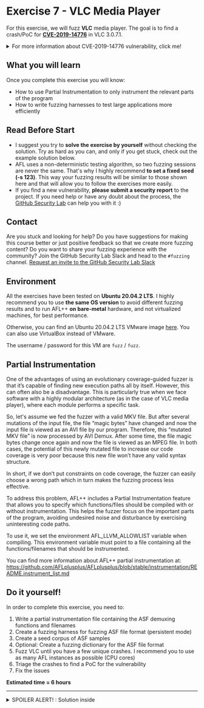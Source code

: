 # Exercise 7 - VLC Media Player

For this exercise, we will fuzz **VLC** media player. The goal is to find a crash/PoC for [**CVE-2019-14776**](https://nvd.nist.gov/vuln/detail/CVE-2019-14776) in VLC 3.0.7.1.

<details>
  <summary>For more information about CVE-2019-14776 vulnerability, click me!</summary>
  --------------------------------------------------------------------------------------------------------
  
  **CVE-2019-14776** is an Out-of-bounds Read vulnerability that can be triggered via a crafted WMV/ASF (Windows Media Video) file.
  
 An Out-of-bounds Read is a vulnerability that occurs when the program reads data past the end, or before the beginning, of the intended buffer.

As a result, it allows remote attackers to cause a denial of service or possibly obtain potentially sensitive information from process memory.

You can find more information about Out-of-bounds Read vulnerabilities at the following link: https://cwe.mitre.org/data/definitions/125.html
  
</details>


## What you will learn
Once you complete this exercise you will know:
- How to use Partial Instrumentation to only instrument the relevant parts of the program
- How to write fuzzing harnesses to test large applications more efficiently

## Read Before Start
- I suggest you try to **solve the exercise by yourself** without checking the solution. Try as hard as you can, and only if you get stuck, check out the example solution below.
- AFL uses a non-deterministic testing algorithm, so two fuzzing sessions are never the same. That's why I highly recommend **to set a fixed seed (-s 123)**. This way your fuzzing results will be similar to those shown here and that will allow you to follow the exercises more easily.  
- If you find a new vulnerability, **please submit a security report** to the project. If you need help or have any doubt about the process, the [GitHub Security Lab](mailto:securitylab.github.com) can help you with it :)

## Contact
Are you stuck and looking for help? Do you have suggestions for making this course better or just positive feedback so that we create more fuzzing content?
Do you want to share your fuzzing experience with the community?
Join the GitHub Security Lab Slack and head to the `#fuzzing` channel. [Request an invite to the GitHub Security Lab Slack](mailto:securitylab-social@github.com?subject=Request%20an%20invite%20to%20the%20GitHub%20Security%20Lab%20Slack)

## Environment

All the exercises have been tested on **Ubuntu 20.04.2 LTS**. I highly recommend you to use **the same OS version** to avoid different fuzzing results and to run AFL++ **on bare-metal** hardware, and not virtualized machines, for best performance.

Otherwise, you can find an Ubuntu 20.04.2 LTS VMware image [here](https://drive.google.com/file/d/1_m1x-SHcm7Muov2mlmbbt8nkrMYp0Q3K/view?usp=sharing). You can also use VirtualBox instead of VMware.

The username / password for this VM are `fuzz` / `fuzz`.

## Partial Instrumentation

One of the advantages of using an evolutionary coverage-guided fuzzer is that it’s capable of finding new execution paths all by itself. However, this can often also be a disadvantage. This is particularly true when we face software with a highly modular architecture (as in the case of VLC media player), where each module performs a specific task.

So, let's assume we fed the fuzzer with a valid MKV file. But after several mutations of the input file, the file “magic bytes” have changed and now the input file is viewed as an AVI file by our program. Therefore, this “mutated MKV file” is now processed by AVI Demux. After some time, the file magic bytes change once again and now the file is viewed as an MPEG file. In both cases, the potential of this newly mutated file to increase our code coverage is very poor because this new file won’t have any valid syntax structure.

In short, if we don’t put constraints on code coverage, the fuzzer can easily choose a wrong path which in turn makes the fuzzing process less effective.

To address this problem, AFL++ includes a Partial Instrumentation feature that allows you to specify which functions/files should be compiled with or without instrumentation. This helps the fuzzer focus on the important parts of the program, avoiding undesired noise and disturbance by exercising uninteresting code paths.

To use it, we set the environment AFL_LLVM_ALLOWLIST variable when compiling. This environment variable must point to a file containing all the functions/filenames that should be instrumented.

You can find more information about AFL++ partial instrumentation at: https://github.com/AFLplusplus/AFLplusplus/blob/stable/instrumentation/README.instrument_list.md

## Do it yourself!
In order to complete this exercise, you need to:
1) Write a partial instrumentation file containing the ASF demuxing functions and filenames
2) Create a fuzzing harness for fuzzing ASF file format (persistent mode)
3) Create a seed corpus of ASF samples
4) Optional: Create a fuzzing dictionary for the ASF file format
5) Fuzz VLC until you have a few unique crashes. I recommend you to use as many AFL instances as possible (CPU cores)
6) Triage the crashes to find a PoC for the vulnerability
7) Fix the issues

**Estimated time = 6 hours**

---------------------------------------------------------------------------------------------------------------------------------------------------

<details>
  <summary>SPOILER ALERT! : Solution inside</summary>

### Download the target
  
Let's first get our fuzzing target. Create a new directory for the project you want to fuzz:
```
cd $HOME
mkdir fuzzing_vlc && cd fuzzing_vlc
```
  
Download and uncompress vlc-3.0.7.1.tar.xz:
```
wget https://download.videolan.org/pub/videolan/vlc/3.0.7.1/vlc-3.0.7.1.tar.xz
tar -xvf vlc-3.0.7.1.tar.xz && cd vlc-3.0.7.1/
```
    
### Build VLC:
```
./configure --prefix="$HOME/fuzzing_vlc/vlc-3.0.7.1/install" --disable-a52 --disable-lua --disable-qt
make -j$(nproc)
```

To test everything is working properly, just type:
```
./bin/vlc-static --help
```
  
and you should see something like that

![](Images/image0.png)
  

### Seed corpus creation
 
You can find a lot of video samples in the [ffmpeg samples repository](https://samples.ffmpeg.org/)
  
I advise you to pick some samples and then, use a video editor to shrink the video file to the smallest size possible. 
  
These are some examples of open-source video editors:
  
- [OpenShot](https://www.openshot.org/)
- [Shotcut](https://shotcut.org/)
  
Or more easily, just copy the [short2.wmv](./InputCorpus/short2.wmv) and [veryshort.wmv](./InputCorpus/veryshort.wmv) files to your AFL input folder.
  
  
### Fuzzing harness
  
If you try to fuzz directly the ``vlc-static`` binary you'll see that AFL only gets a few executions per second. This is because VLC startup is very time-consuming. That's why I recommend you create a **custom fuzzing harness** for fuzzing VLC.
  
I chose to modify the ``./test/vlc-demux-run.c`` file to include my fuzzing harness. In this way, you can compile the harness just by doing:
  
```
cd test
make vlc-demux-run -j$(nproc) LDFLAGS="-fsanitize=address"
cd ..  
```
  
Since the bug exists in the ASF demuxing, I call to the ``vlc_demux_process_memory`` function. This function try to demux a data buffer previously stored in the memory. You can find my code changes [here](./fuzzing_harness.patch)
  
  
### Partial instrumentation
  
At first, I tried just including the filenames involved in ASF demuxing. Unfortunately, this approach didn't work.

It seems that matching on filenames is [not always possible](https://github.com/AFLplusplus/AFLplusplus/issues/1018#issuecomment-879045408), so I opted for a mixing approach including function matching and filename matching:
  

![](Images/image2.png)  
  
You can download my partial instrumentation file [here](./Partial_instrumentation)

  
### Minor changes
  
To speed-up the ASF fuzzing speed, I recommend you to apply this patch to ``modules/demux/libasf.c``  (no more clues at the moment ;) ) : [speedup.patch](./speedup.patch)
  
### Fuzzing time  
  
Time for building VLC using **afl-clang-fast** as the compiler and with ASAN enabled:
  
```
CC="afl-clang-fast" CXX="afl-clang-fast++" ./configure --prefix="$HOME/fuzzing_vlc/vlc-3.0.7.1/install" --disable-a52 --disable-lua --disable-qt --with-sanitizer=address
AFL_LLVM_ALLOWLIST=$HOME/fuzzing_vlc/vlc-3.0.7.1/Partial_instrumentation make -j$(nproc) LDFLAGS="-fsanitize=address"
```
  
Build the fuzzing harness:
```
cd test
make vlc-demux-run -j$(nproc) LDFLAGS="-fsanitize=address"
cd ..  
```

Now, you can run the fuzzer with the following command:
```
afl-fuzz -t 100 -m none -i './afl_in' -o './afl_out' -x asf_dictionary.dict -D -M master -- ./test/vlc-demux-run @@  
```
  
Some notes:
- The timeout parameter is heavily reliant on the computer. You will need to adjust this value.

  
After a while, you should have multiple crashes:
![](Images/Image2.png)  

### Triage
  
The ASan trace may look like:
  
![](Images/image3.png)  
  
### Fix the issues
  
The last step of the exercise is to fix both bugs. Rebuild your target after the fixes and check that your PoCs don't crash the program anymore. This last part is left as an exercise for the student.
  
  <details>
  <summary>Solution inside</summary>
   --------------------------------------------------------------------------------------------------
    
  Official fixes:
    
  - https://github.com/videolan/vlc/commit/fdbdd677c1e6262f31771b0ba10afb24aabf108c#diff-a22170125046390274dd33c2cb5bb0e99d485e6708b376f40978de9534ac55a9
    
   </details> 

Alternatively, you can download a newer version of libexif, and check that both bugs have been fixed.
  
